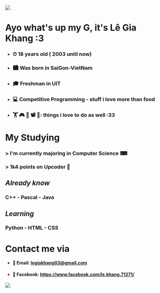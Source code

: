 ![](https://www.icegif.com/wp-content/uploads/icegif-87.gif)
# **Ayo what's up my G, it's Lê Gia Khang :3**
- ### ⏱  18 years old ( 2003 until now)
- ### 🏙 Was born in SaiGon-VietNam
- ### 🎓 Freshman in UIT 
- ### 💻 Competitive Programming - stuff i love more than food
- ### 🏋  ️🎮  🎸 📽 📙: things i love to do as well :33
# **My Studying**
### > I'm currently majoring in Computer Science ⌨
### > 1k4 points on Upcoder 💾
## *Already know*
### C++ - Pascal - Java
## *Learning* 
### Python - HTML - CSS
# **Contact me via**
- #### 📧 Email: legiakhang03@gmail.com
- #### 📱 Facebook: https://www.facebook.com/le.khang.71271/
![](https://media2.giphy.com/media/u1WhXLjwgcXpHJBMRM/giphy.gif)



